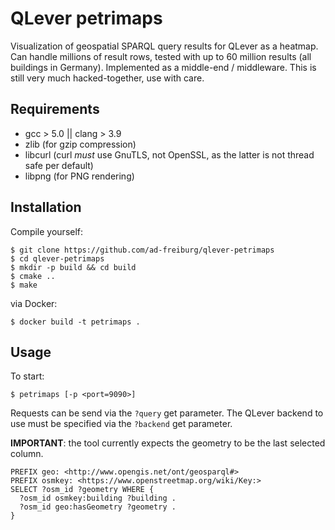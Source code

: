 # QLever petrimaps

Visualization of geospatial SPARQL query results for QLever as a heatmap. Can handle millions of result rows, tested with up to 60 million results (all buildings in Germany). Implemented as a middle-end / middleware.
This is still very much hacked-together, use with care.

## Requirements
* gcc > 5.0 || clang > 3.9
* zlib (for gzip compression)
* libcurl (curl *must* use GnuTLS, not OpenSSL, as the latter is not thread safe per default)
* libpng (for PNG rendering)

## Installation

Compile yourself:

    $ git clone https://github.com/ad-freiburg/qlever-petrimaps
    $ cd qlever-petrimaps
    $ mkdir -p build && cd build
    $ cmake ..
    $ make

via Docker:

    $ docker build -t petrimaps .

## Usage

To start:

    $ petrimaps [-p <port=9090>]

Requests can be send via the `?query` get parameter.
The QLever backend to use must be specified via the `?backend` get parameter.

**IMPORTANT**: the tool currently expects the geometry to be the last selected column.

    PREFIX geo: <http://www.opengis.net/ont/geosparql#>
    PREFIX osmkey: <https://www.openstreetmap.org/wiki/Key:>
    SELECT ?osm_id ?geometry WHERE {
      ?osm_id osmkey:building ?building .
      ?osm_id geo:hasGeometry ?geometry .
    }
